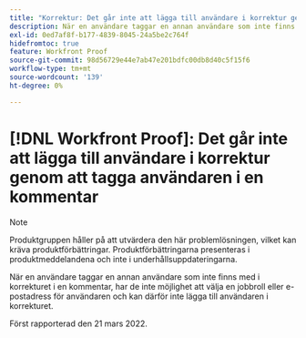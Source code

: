 ```yaml
---
title: "Korrektur: Det går inte att lägga till användare i korrektur genom att tagga användaren i en kommentar"
description: När en användare taggar en annan användare som inte finns med i korrekturet i en kommentar, har de inte möjlighet att välja en jobbroll eller e-postadress för användaren och kan därför inte lägga till användaren i korrekturet.
exl-id: 0ed7af8f-b177-4839-8045-24a5be2c764f
hidefromtoc: true
feature: Workfront Proof
source-git-commit: 98d56729e44e7ab47e201bdfc00db8d40c5f15f6
workflow-type: tm+mt
source-wordcount: '139'
ht-degree: 0%

---
```


# [!DNL Workfront Proof]: Det går inte att lägga till användare i korrektur genom att tagga användaren i en kommentar

<!--Converted to story-->

>[!NOTE]
>
>Produktgruppen håller på att utvärdera den här problemlösningen, vilket kan kräva produktförbättringar. Produktförbättringarna presenteras i produktmeddelandena och inte i underhållsuppdateringarna.

När en användare taggar en annan användare som inte finns med i korrekturet i en kommentar, har de inte möjlighet att välja en jobbroll eller e-postadress för användaren och kan därför inte lägga till användaren i korrekturet.

Först rapporterad den 21 mars 2022.
